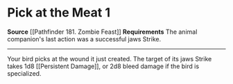 ﻿---
actions: '[one-action]'
cost: null
element: null
frequency: null
id: '1270'
name: Pick at the Meat
rarity: Common
requirement: The animal companion's last action was a successful jaws Strike.
school: null
source: '[[DATABASE/source/Pathfinder 181. Zombie Feast|Pathfinder #181: Zombie Feast]]'
trait: null
trigger: null
type: Action

---
# Pick at the Meat <span class="action-icon">1</span>

**Source** [[Pathfinder 181. Zombie Feast]]
**Requirements** The animal companion's last action was a successful jaws Strike.

---
Your bird picks at the wound it just created. The target of its jaws Strike takes 1d8 [[Persistent Damage]], or 2d8 bleed damage if the bird is specialized.